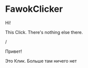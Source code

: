# FawokClicker

Hi!

This Click.
There's nothing else there.

/

Привет!

Это Клик.
Больше там ничего нет


